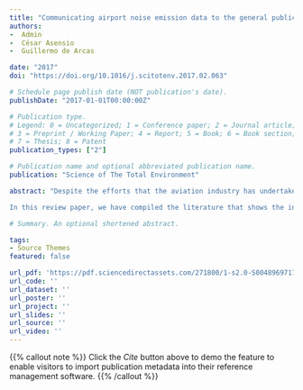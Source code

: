 ```yaml
---
title: "Communicating airport noise emission data to the general public"
authors:
-  Admin
-  César Asensio
-  Guillermo de Arcas

date: "2017"
doi: "https://doi.org/10.1016/j.scitotenv.2017.02.063"

# Schedule page publish date (NOT publication's date).
publishDate: "2017-01-01T00:00:00Z"

# Publication type.
# Legend: 0 = Uncategorized; 1 = Conference paper; 2 = Journal article;
# 3 = Preprint / Working Paper; 4 = Report; 5 = Book; 6 = Book section;
# 7 = Thesis; 8 = Patent
publication_types: ["2"]

# Publication name and optional abbreviated publication name.
publication: "Science of The Total Environment"

abstract: "Despite the efforts that the aviation industry has undertaken during the last few decades, noise annoyance remains high, partly because of the continuous transport demands of modern societies and partly because of changes in citizen expectations and their growing environmental concerns. Although modern aircraft are considerably quieter than their predecessors, the number of complaints has not decreased as much as expected. Therefore, the aeronautical sector has tried more sociological and/or psychological strategies to gain acceptance through awareness and community engagement. In this regard, noise communication to the public is crucial for managers and policy makers. Noise information is a difficult technical topic for non-experts, which is an issue that must first be addressed to take advantage of the new possibilities that have recently been opened by the internet and information and communication technologies.

In this review paper, we have compiled the literature that shows the increasing importance of communicating noise information from aircraft and the variety of indicators used to communicate with the public. We also examined the methods of representing noise data, using visualization strategies, and new tools airports are currently using to address this communication problem."

# Summary. An optional shortened abstract.

tags:
- Source Themes
featured: false

url_pdf: 'https://pdf.sciencedirectassets.com/271800/1-s2.0-S0048969717X00053/1-s2.0-S0048969717303042/main.pdf?X-Amz-Security-Token=IQoJb3JpZ2luX2VjEMn%2F%2F%2F%2F%2F%2F%2F%2F%2F%2FwEaCXVzLWVhc3QtMSJHMEUCIQCcLGLWvmXlj6BvGOrnuA1D7WlykBWWItNiGYjV6VWKowIgSBPUmVB6CsDbzv%2FhtqdAyWPebtcvdva6ckyFuPZAHPwquwUIov%2F%2F%2F%2F%2F%2F%2F%2F%2F%2FARAFGgwwNTkwMDM1NDY4NjUiDNZM99qEHNldJvlFryqPBVwbREbD7NKdcFkU84tI7b0GOI1COEyNrHRKgDcCFyVCuRkaaIC3CN%2FFYyNw2TV%2FQXt3cMFXm%2BtDWYjKvpN1UIAO1EqBYFym3htKfawlAvSwjdPROMCrchUa9d7%2F5DqynMOGpaWBJw8o3KLiy6qMglvXNYV8%2B7BD9PRNVij4mRkWowUfHTllMKCaJXiUCNWx8YPmm%2BsvtLRhefUv8kyNiMoEa0GeAOsE%2B5247qeMgvYhiRydnSei2ehx4v1oxfTOOuwyTPTeQRHiOLtxlImzHz7nIyGAyLVaGTZU6O%2Faj%2FkMQELElUl1%2BRF4kzVSBeLMXk0lTziTfl3dfS%2FPF37lZZJgwVVYoqsfjEYGoylFnGv%2BY%2Fti2tWnt21yv2Aqb3rgYB6IjAiUHSKYZMVrcBDB6eF8eoi3KMjADD4MTi2KSRwd58JzSuhlevP2xYtuX%2F3NYehj5cZitipiKTx3KGiVpdF%2BHwrM%2FroRDnHhXuPHR2QM0SWEI4iPXhGRui4PMKl1WKVeC%2Fk7OXDHPSqoUjfRjiOrtSXg85%2B1dvrCr2%2FROtyhFCie5iMQTzG1FX4cOmw5rFdQv%2FT6Z7STQYMEeZK%2BacysYl6rEMdBMPhbY71ZpmpafdSdY57m4Agcfo7bifMsrJPzSAnM6kuRl%2FE7fdesbm4VSGM%2Bn2a1VnrWaNoqps6PROIa%2FcOR9Rp9eadH2qFOWN3tukqvdWnsgFTN356iyxMARt3XWA%2FkwHQzHxxDoZpWXQhR%2FN%2B7ZneB%2BrMllfVMbKFHOlxzC%2Bn1LTpt8%2BLEWVOFfhH21vcg2m64C9HXFWr1frLTkZ4fO3Ix1TmKJV4DtqTncWi9ym4hcjRUVOxF7r3qUeudMHgGwubCBEMXkKkwgrvrpwY6sQG18O51f0Z2bivTRhrQDd9cshnlrbFFJ9rILow119EsnNtObdGr8%2FV9zcdHhNyZqFpK3ABKupvE%2FNE%2B4Wrw0GU%2BWpabvsXr%2B4DDgM%2BcmROYxTTNEo2%2BjpWJ5TrE%2FhFDNQXRM4%2BLLwqYSEiR7%2FDg6qpU502ZHaNA8dKlzNTf%2Fpw0rgZ01Ugxd%2B9t5iJS48LC5CA1szF8z0bMVuNt0DRL%2B2wUQKtjhjHypvIBQmtC%2BzB7z9s%3D&X-Amz-Algorithm=AWS4-HMAC-SHA256&X-Amz-Date=20230908T090305Z&X-Amz-SignedHeaders=host&X-Amz-Expires=300&X-Amz-Credential=ASIAQ3PHCVTYRCENEHW6%2F20230908%2Fus-east-1%2Fs3%2Faws4_request&X-Amz-Signature=d9aeb4637454dde1c044e2d30444d72c0cd5d7e95cebd7ffae83f67f70bf26f8&hash=70500f8a906eb352aa2db1e0ee06d07b39badfea19a0f7b8553397ecf1c5d9f9&host=68042c943591013ac2b2430a89b270f6af2c76d8dfd086a07176afe7c76c2c61&pii=S0048969717303042&tid=spdf-fe1189ac-905a-4184-be46-0d42a20ad429&sid=603fc6e714eb6144174882c-94a6e4471943gxrqb&type=client&tsoh=d3d3LnNjaWVuY2VkaXJlY3QuY29t&ua=1f1558535758575a575f5a&rr=803604288c676675&cc=es'
url_code: ''
url_dataset: ''
url_poster: ''
url_project: ''
url_slides: ''
url_source: ''
url_video: ''
---
```

{{% callout note %}}
Click the _Cite_ button above to demo the feature to enable visitors to import publication metadata into their reference management software.
{{% /callout %}}                           